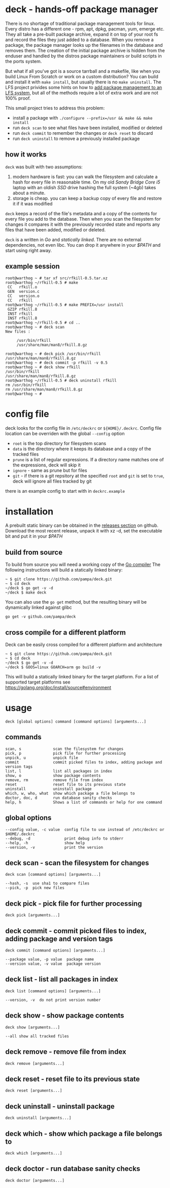 # deck - hands-off package manager

There is no shortage of traditional package management tools for linux. Every distro has 
a different one - rpm, apt, dpkg, pacman, yum, emerge etc. They all take a pre-built 
package archive, expand it on top of your root fs and record the files they just added 
to a database. When you remove a package, the package manager looks up the filenames in 
the database and removes them. The creation of the initial package archive is hidden from
the enduser and handled by the distros package maintainers or build scripts in the ports
system.

But what if all you've got is a source tarrball and a makefile, like when you build
Linux From Scratch or work on a custom distribution? You can build and install it 
with `make install`, but usually there is no `make uninstall`. The LFS project 
privides some hints on how to [add package management to an LFS system](http://www.linuxfromscratch.org/lfs/view/development/chapter06/pkgmgt.html),
but all of the methods require a lot of extra work and are not 100% proof.

This small project tries to address this problem:

* install a package with `./configure --prefix=/usr && make && make install` 
* run `deck scan` to see what files have been installed, modified or deleted
* run `deck commit` to remember the changes or `deck reset` to discard
* run `deck uninstall` to remove a previously installed package

## how it works

`deck` was built with two assumptions:

1. modern hardware is fast: you can walk the filesystem and calculate a hash for 
   every file in reasonable time. On my old _Sandy Bridge Core i5_ laptop with an
   oldish _SSD_ drive hashing the full system (~4gb) takes about a minute.
2. storage is cheap. you can keep a backup copy of every file and restore it if
   it was modified

`deck` keeps a record of the file's metadata and a copy of the contents for every file
you add to the database. Then when you scan the filesystem for changes it compares it
with the previously recorded state and reports any files that have been added, modified
or deleted.

`deck` is a written in *Go* and *statically linked*. There are no external dependencies, 
not even libc. You can drop it anywhere in your *$PATH* and start using right away.

## example session

	root@warthog ~ # tar xf src/rfkill-0.5.tar.xz
	root@warthog ~/rfkill-0.5 # make
	 CC   rfkill.o
	 GEN  version.c
	 CC   version.o
	 CC   rfkill
	root@warthog ~/rfkill-0.5 # make PREFIX=/usr install
	 GZIP rfkill.8
	 INST rfkill
	 INST rfkill.8
	root@warthog ~/rfkill-0.5 # cd .. 
	root@warthog ~ # deck scan
	New files :

		 /usr/bin/rfkill
		 /usr/share/man/man8/rfkill.8.gz

	root@warthog ~ # deck pick /usr/bin/rfkill /usr/share/man/man8/rfkill.8.gz
	root@warthog ~ # deck commit -p rfkill -v 0.5
	root@warthog ~ # deck show rfkill
	/usr/bin/rfkill
	/usr/share/man/man8/rfkill.8.gz
	root@warthog ~/rfkill-0.5 # deck uninstall rfkill
	rm /usr/bin/rfkill
	rm /usr/share/man/man8/rfkill.8.gz
	root@warthog ~ #

# config file

deck looks for the config file in `/etc/deckrc` or `${HOME}/.deckrc`. Config file location can be 
overriden with the global `--config` option

* `root`   is the top directory for filesystem scans
* `data`   is the directory where it keeps its database and a copy of the tracked files
* `prune`  is a list of regular expressions. If a directory name matches one of the 
   expressions, deck will skip it
* `ignore` - same as prune but for files
* `git` -  if there is a git repsitory at the specified `root` and `git` is set to `true`,
   deck will ignore all files tracked by git

there is an example config to start with in `deckrc.example`

# installation

A prebuilt static binary can be obtained in the [releases section](https://github.com/pampa/deck/releases) on github.
Download the most recent release, unpack it with xz -d, set the executable bit and put it in your *$PATH*

## build from source

To build from source you will need a working copy of the [Go compiler](https://golang.org/doc/install)
The following instructions will build a statically linked binary:

	~ $ git clone https://github.com/pampa/deck.git
	~ $ cd deck
	~/deck $ go get -v -d
	~/deck $ make deck

You can also use the `go get` method, but the resulting binary will be dynamically linked against glibc

	go get -v github.com/pampa/deck

## cross compile for a different platform

Deck can be easily cross compiled for a different platform and architecture
	
	~ $ git clone https://github.com/pampa/deck.git
	~ $ cd deck
	~/deck $ go get -v -d
	~/deck $ GOOS=linux GOARCH=arm go build -v

This will build a statically linked binary for the target platform. For a list of supported target platforms see https://golang.org/doc/install/source#environment

# usage

	deck [global options] command [command options] [arguments...]
   
## commands

	scan, s              scan the filesystem for changes
	pick, p              pick file for further processing
	unpick, u            unpick file
	commit               commit picked files to index, adding package and version tags
	list, l              list all packages in index
	show, o              show package contents
	remove, rm           remove file from index
	reset                reset file to its previous state
	uninstall            uninstall package	
	which, w, who, what  show which package a file belongs to
	doctor, doc, d       run database sanity checks
	help, h              Shows a list of commands or help for one command

## global options

	--config value, -c value  config file to use instead of /etc/deckrc or $HOME/.deckrc
	--debug, -d               print debug info to stderr
	--help, -h                show help
	--version, -v             print the version
   
## deck scan - scan the filesystem for changes
	
	deck scan [command options] [arguments...]

   	--hash, -s  use sha1 to compare files
   	--pick, -p  pick new files
   
## deck pick - pick file for further processing
	
	deck pick [arguments...]

## deck commit - commit picked files to index, adding package and version tags

	deck commit [command options] [arguments...]

	--package value, -p value  package name
	--version value, -v value  package version
   
## deck list - list all packages in index

	deck list [command options] [arguments...]
	
	--version, -v  do not print version number
   
## deck show - show package contents

	deck show [arguments...]

	--all show all tracked files 
   
## deck remove - remove file from index

	deck remove [arguments...]

## deck reset - reset file to its previous state

	deck reset [arguments...]

## deck uninstall - uninstall package

	deck uninstall [arguments...]

## deck which - show which package a file belongs to
	
	deck which [arguments...]

## deck doctor - run database sanity checks
	
	deck doctor [arguments...]

